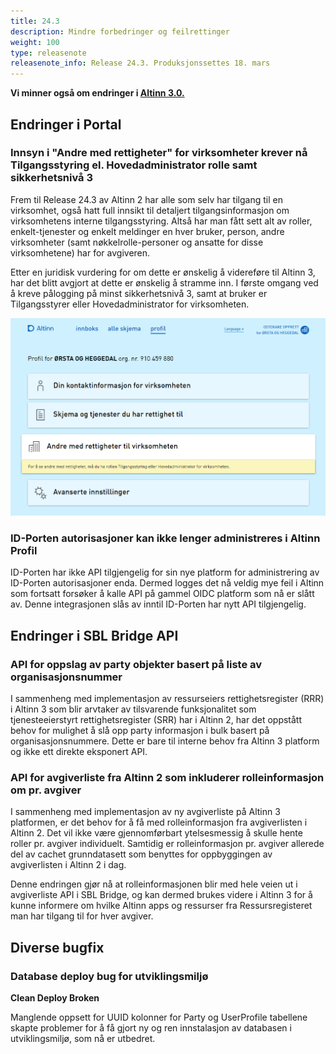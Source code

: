 ```yaml
---
title: 24.3
description: Mindre forbedringer og feilrettinger
weight: 100
type: releasenote
releasenote_info: Release 24.3. Produksjonssettes 18. mars
---
```

**Vi minner også om endringer i [Altinn 3.0.](https://github.com/Altinn/altinn-studio/releases)**

## Endringer i Portal

### Innsyn i "Andre med rettigheter" for virksomheter krever nå Tilgangsstyring el. Hovedadministrator rolle samt sikkerhetsnivå 3

Frem til Release 24.3 av Altinn 2 har alle som selv har tilgang til en virksomhet, også hatt full innsikt til detaljert tilgangsinformasjon om virksomhetens interne tilgangsstyring. Altså har man fått sett alt av roller, enkelt-tjenester og enkelt meldinger en hver bruker, person, andre virksomheter (samt nøkkelrolle-personer og ansatte for disse virksomhetene) har for avgiveren.

Etter en juridisk vurdering for om dette er ønskelig å videreføre til Altinn 3, har det blitt avgjort at dette er ønskelig å stramme inn. I første omgang ved å kreve pålogging på minst sikkerhetsnivå 3, samt at bruker er Tilgangsstyrer eller Hovedadministrator for virksomheten.

![Innsyn til Andre med rettigheter krever nå Tilgangsstyring eller Hovedadministrator rolle, samt pålogging med sikkerhetnivå 3](AdmaiRequirementOthersWithRights.png)

### ID-Porten autorisasjoner kan ikke lenger administreres i Altinn Profil

ID-Porten har ikke API tilgjengelig for sin nye platform for administrering av ID-Porten autorisasjoner enda. Dermed logges det nå veldig mye feil i Altinn som fortsatt forsøker å kalle API på gammel OIDC platform som nå er slått av. Denne integrasjonen slås av inntil ID-Porten har nytt API tilgjengelig.

## Endringer i SBL Bridge API

### API for oppslag av party objekter basert på liste av organisasjonsnummer

I sammenheng med implementasjon av ressurseiers rettighetsregister (RRR) i Altinn 3 som blir arvtaker av tilsvarende funksjonalitet som tjenesteeierstyrt rettighetsregister (SRR) har i Altinn 2, har det oppstått behov for mulighet å slå opp party informasjon i bulk basert på organisasjonsnummere.
Dette er bare til interne behov fra Altinn 3 platform og ikke ett direkte eksponert API.

### API for avgiverliste fra Altinn 2 som inkluderer rolleinformasjon om pr. avgiver

I sammenheng med implementasjon av ny avgiverliste på Altinn 3 platformen, er det behov for å få med rolleinformasjon fra avgiverlisten i Altinn 2. Det vil ikke være gjennomførbart ytelsesmessig å skulle hente roller pr. avgiver individuelt.
Samtidig er rolleinformasjon pr. avgiver allerede del av cachet grunndatasett som benyttes for oppbyggingen av avgiverlisten i Altinn 2 i dag.

Denne endringen gjør nå at rolleinformasjonen blir med hele veien ut i avgiverliste API i SBL Bridge, og kan dermed brukes videre i Altinn 3 for å kunne informere om hvilke Altinn apps og ressurser fra Ressursregisteret man har tilgang til for hver avgiver.

## Diverse bugfix

### Database deploy bug for utviklingsmiljø

**Clean Deploy Broken**

Manglende oppsett for UUID kolonner for Party og UserProfile tabellene skapte problemer for å få gjort ny og ren innstalasjon av databasen i utviklingsmiljø, som nå er utbedret.
